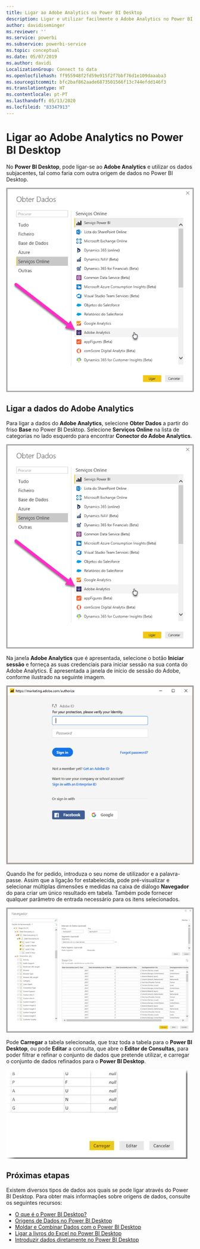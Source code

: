 ```yaml
---
title: Ligar ao Adobe Analytics no Power BI Desktop
description: Ligar e utilizar facilmente o Adobe Analytics no Power BI Desktop
author: davidiseminger
ms.reviewer: ''
ms.service: powerbi
ms.subservice: powerbi-service
ms.topic: conceptual
ms.date: 05/07/2019
ms.author: davidi
LocalizationGroup: Connect to data
ms.openlocfilehash: ff955948f2fd59e915f2f7bbf76d1e109daaaba3
ms.sourcegitcommit: bfc2baf862aade6873501566f13c744efdd146f3
ms.translationtype: HT
ms.contentlocale: pt-PT
ms.lasthandoff: 05/13/2020
ms.locfileid: "83347913"
---
```

# <a name="connect-to-adobe-analytics-in-power-bi-desktop"></a>Ligar ao Adobe Analytics no Power BI Desktop 
No **Power BI Desktop**, pode ligar-se ao **Adobe Analytics** e utilizar os dados subjacentes, tal como faria com outra origem de dados no Power BI Desktop. 

![Obter Dados do Adobe Analytics](media/desktop-connect-adobe-analytics/connect-adobe-analytics_01.png)

## <a name="connect-to-adobe-analytics-data"></a>Ligar a dados do Adobe Analytics
Para ligar a dados do **Adobe Analytics**, selecione **Obter Dados** a partir do friso **Base** no Power BI Desktop. Selecione **Serviços Online** na lista de categorias no lado esquerdo para encontrar **Conector do Adobe Analytics**.

![Obter Dados do Adobe Analytics](media/desktop-connect-adobe-analytics/connect-adobe-analytics_01.png)

Na janela **Adobe Analytics** que é apresentada, selecione o botão **Iniciar sessão** e forneça as suas credenciais para iniciar sessão na sua conta do Adobe Analytics. É apresentada a janela de início de sessão do Adobe, conforme ilustrado na seguinte imagem.

![Iniciar sessão no Adobe Analytics](media/desktop-connect-adobe-analytics/connect-adobe-analytics_03.png)

Quando lhe for pedido, introduza o seu nome de utilizador e a palavra-passe. Assim que a ligação for estabelecida, pode pré-visualizar e selecionar múltiplas dimensões e medidas na caixa de diálogo **Navegador** do para criar um único resultado em tabela. Também pode fornecer qualquer parâmetro de entrada necessário para os itens selecionados. 

![Selecionar dados através do Navegador](media/desktop-connect-adobe-analytics/connect-adobe-analytics_04.png)

Pode **Carregar** a tabela selecionada, que traz toda a tabela para o **Power BI Desktop**, ou pode **Editar** a consulta, que abre o **Editor de Consultas**, para poder filtrar e refinar o conjunto de dados que pretende utilizar, e carregar o conjunto de dados refinados para o **Power BI Desktop**.

![Carregar ou editar dados no Navegador](media/desktop-connect-adobe-analytics/connect-adobe-analytics_05.png)


## <a name="next-steps"></a>Próximas etapas
Existem diversos tipos de dados aos quais se pode ligar através do Power BI Desktop. Para obter mais informações sobre origens de dados, consulte os seguintes recursos:

* [O que é o Power BI Desktop?](../fundamentals/desktop-what-is-desktop.md)
* [Origens de Dados no Power BI Desktop](desktop-data-sources.md)
* [Moldar e Combinar Dados com o Power BI Desktop](desktop-shape-and-combine-data.md)
* [Ligar a livros do Excel no Power BI Desktop](desktop-connect-excel.md)   
* [Introduzir dados diretamente no Power BI Desktop](desktop-enter-data-directly-into-desktop.md)   

